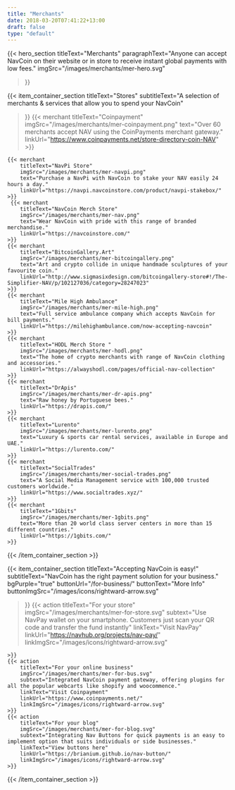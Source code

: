 ```yaml
---
title: "Merchants"
date: 2018-03-20T07:41:22+13:00
draft: false
type: "default"
---
```

{{< hero_section
titleText="Merchants"
paragraphText="Anyone can accept NavCoin on their website or in store to receive instant global payments with low fees."
imgSrc="/images/merchants/mer-hero.svg"
>}}


{{< item_container_section 
    titleText="Stores"
    subtitleText="A selection of merchants & services that allow you to spend your NavCoin"
>}}
    {{< merchant 
        titleText="Coinpayment"
        imgSrc="/images/merchants/mer-coinpayment.png"
        text="Over 60 merchants accept NAV using the CoinPayments merchant gateway."
        linkUrl="https://www.coinpayments.net/store-directory-coin-NAV"
    >}}

    {{< merchant 
        titleText="NavPi Store"
        imgSrc="/images/merchants/mer-navpi.png"
        text="Purchase a NavPi with NavCoin to stake your NAV easily 24 hours a day."
        linkUrl="https://navpi.navcoinstore.com/product/navpi-stakebox/"
    >}}
     {{< merchant 
        titleText="NavCoin Merch Store"
        imgSrc="/images/merchants/mer-nav.png"
        text="Wear NavCoin with pride with this range of branded merchandise."
        linkUrl="https://navcoinstore.com/"
    >}}
    {{< merchant 
        titleText="BitcoinGallery.Art"
        imgSrc="/images/merchants/mer-bitcoingallery.png"
        text="Art and crypto collide in unique handmade sculptures of your favourite coin."
        linkUrl="http://www.sigmasixdesign.com/bitcoingallery-store#!/The-Simplifier-NAV/p/102127036/category=28247023"
    >}}
    {{< merchant 
        titleText="Mile High Ambulance"
        imgSrc="/images/merchants/mer-mile-high.png"
        text="Full service ambulance company which accepts NavCoin for bill payments."
        linkUrl="https://milehighambulance.com/now-accepting-navcoin"
    >}}
    {{< merchant 
        titleText="HODL Merch Store "
        imgSrc="/images/merchants/mer-hodl.png"
        text="The home of crypto merchants with range of NavCoin clothing and accessories."
        linkUrl="https://alwayshodl.com/pages/official-nav-collection"
    >}}
    {{< merchant 
        titleText="DrApis"
        imgSrc="/images/merchants/mer-dr-apis.png"
        text="Raw honey by Portuguese bees."
        linkUrl="https://drapis.com/"
    >}}
    {{< merchant 
        titleText="Lurento"
        imgSrc="/images/merchants/mer-lurento.png"
        text="Luxury & sports car rental services, available in Europe and UAE."
        linkUrl="https://lurento.com/"
    >}}
    {{< merchant 
        titleText="SocialTrades"
        imgSrc="/images/merchants/mer-social-trades.png"
        text="A Social Media Management service with 100,000 trusted customers worldwide."
        linkUrl="https://www.socialtrades.xyz/"
    >}}
    {{< merchant 
        titleText="1Gbits"
        imgSrc="/images/merchants/mer-1gbits.png"
        text="More than 20 world class server centers in more than 15 different countries."
        linkUrl="https://1gbits.com/"
    >}}
{{< /item_container_section >}}

{{< item_container_section 
    titleText="Accepting NavCoin is easy!"
    subtitleText="NavCoin has the right payment solution for your business."
    bgPurple="true"
    buttonUrl="/for-business/"
    buttonText="More Info"
    buttonImgSrc="/images/icons/rightward-arrow.svg"
>}}
    {{< action 
        titleText="For your store"
        imgSrc="/images/merchants/mer-for-store.svg"
        subtext="Use NavPay wallet on your smartphone. Customers just scan your QR code and transfer the fund instantly"
        linkText="Visit NavPay"
        linkUrl="https://navhub.org/projects/nav-pay/"
        linkImgSrc="/images/icons/rightward-arrow.svg"
       
    >}}
    {{< action 
        titleText="For your online business"
        imgSrc="/images/merchants/mer-for-bus.svg"
        subtext="Integrated NavCoin payment gateway, offering plugins for all the popular webcarts like shopify and woocommence."
        linkText="Visit Coinpayment"
        linkUrl="https://www.coinpayments.net/"
        linkImgSrc="/images/icons/rightward-arrow.svg"
    >}}
    {{< action                 
        titleText="For your blog"
        imgSrc="/images/merchants/mer-for-blog.svg"
        subtext="Integrating Nav Buttons for quick payments is an easy to implement option that suits individuals or side businesses."
        linkText="View buttons here"
        linkUrl="https://brianium.github.io/nav-button/"
        linkImgSrc="/images/icons/rightward-arrow.svg"
    >}}
{{< /item_container_section >}}